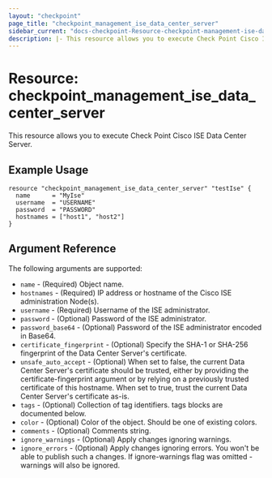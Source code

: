 ```yaml
---
layout: "checkpoint"
page_title: "checkpoint_management_ise_data_center_server"
sidebar_current: "docs-checkpoint-Resource-checkpoint-management-ise-data-center-server"
description: |- This resource allows you to execute Check Point Cisco ISE data center server.
---
```


# Resource: checkpoint_management_ise_data_center_server

This resource allows you to execute Check Point Cisco ISE Data Center Server.

## Example Usage

```hcl
resource "checkpoint_management_ise_data_center_server" "testIse" {
  name      = "MyIse"
  username  = "USERNAME"
  password  = "PASSWORD"
  hostnames = ["host1", "host2"]
}
```

## Argument Reference

The following arguments are supported:

* `name` - (Required) Object name.
* `hostnames` - (Required) IP address or hostname of the Cisco ISE administration Node(s).
* `username` - (Required) Username of the ISE administrator.
* `password` - (Optional)  Password of the ISE administrator.
* `password_base64` - (Optional) Password of the ISE administrator encoded in Base64.
* `certificate_fingerprint` - (Optional) Specify the SHA-1 or SHA-256 fingerprint of the Data Center Server's certificate.
* `unsafe_auto_accept` - (Optional) When set to false, the current Data Center Server's certificate should be trusted, either by providing the certificate-fingerprint argument or by relying on a previously trusted certificate of this hostname. When set to true, trust the current Data Center Server's certificate as-is.
* `tags` - (Optional) Collection of tag identifiers. tags blocks are documented below.
* `color` - (Optional) Color of the object. Should be one of existing colors.
* `comments` - (Optional) Comments string.
* `ignore_warnings` - (Optional) Apply changes ignoring warnings.
* `ignore_errors` - (Optional) Apply changes ignoring errors. You won't be able to publish such a changes. If ignore-warnings flag was omitted - warnings will also be ignored.
